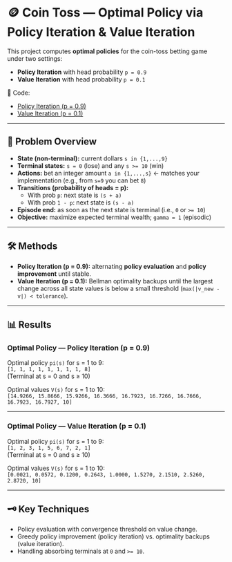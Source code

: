 # 🪙 Coin Toss — Optimal Policy via Policy Iteration & Value Iteration

This project computes **optimal policies** for the coin-toss betting game under two settings:
- **Policy Iteration** with head probability `p = 0.9`
- **Value Iteration** with head probability `p = 0.1`

📓 Code:  
- [Policy Iteration (p = 0.9)](coin_toss_policy_iteration.m)  
- [Value Iteration (p = 0.1)](coin_toss_value_iteration.m)

---

## 🧠 Problem Overview

- **State (non-terminal):** current dollars `s in {1,...,9}`
- **Terminal states:** `s = 0` (lose) and any `s >= 10` (win)
- **Actions:** bet an integer amount `a in {1,...,s}`  ← matches your implementation (e.g., from `s=9` you can bet `8`)
- **Transitions (probability of heads = p):**
  - With prob `p`: next state is `(s + a)`
  - With prob `1 - p`: next state is `(s - a)`
- **Episode end:** as soon as the next state is terminal (i.e., `0` or `>= 10`)
- **Objective:** maximize expected terminal wealth; `gamma = 1` (episodic)

---

## 🛠 Methods

- **Policy Iteration (p = 0.9):** alternating **policy evaluation** and **policy improvement** until stable.
- **Value Iteration (p = 0.1):** Bellman optimality backups until the largest change across all state values is below a small threshold (`max(|v_new - v|) < tolerance`).

---

## 📊 Results

### Optimal Policy — Policy Iteration (p = 0.9)

Optimal policy `pi(s)` for s = 1 to 9:  
`[1, 1, 1, 1, 1, 1, 1, 1, 8]`  
(Terminal at s = 0 and s ≥ 10)

Optimal values `V(s)` for s = 1 to 10:  
`[14.9266, 15.8666, 15.9266, 16.3666, 16.7923, 16.7266, 16.7666, 16.7923, 16.7927, 10]`

---

### Optimal Policy — Value Iteration (p = 0.1)

Optimal policy `pi(s)` for s = 1 to 9:  
`[1, 2, 3, 1, 5, 6, 7, 2, 1]`  
(Terminal at s = 0 and s ≥ 10)

Optimal values `V(s)` for s = 1 to 10:  
`[0.0021, 0.0572, 0.1200, 0.2643, 1.0000, 1.5270, 2.1510, 2.5260, 2.8720, 10]`

---

## 🗝 Key Techniques
- Policy evaluation with convergence threshold on value change.
- Greedy policy improvement (policy iteration) vs. optimality backups (value iteration).
- Handling absorbing terminals at `0` and `>= 10`.
